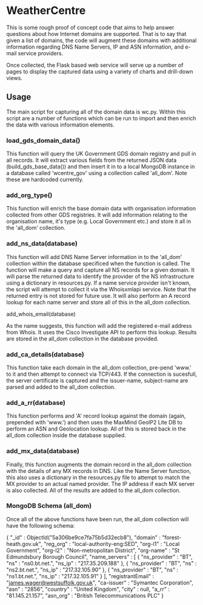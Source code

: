 # WeatherCentre

This is some rough proof of concept code that aims to help answer questions about how Internet domains are supported. That is to say that given a list of domains, the code will augment these domains with additional information regarding DNS Name Servers, IP and ASN information, and e-mail service providers.

Once collected, the Flask based web service will serve up a number of pages to display the captured data using a variety of charts and drill-down views.
## Usage

The main script for capturing all of the domain data is wc.py. Within this script are a number of functions which can be run to import and then enrich the data with various information elements.

### load_gds_domain_data()

This function will query the UK Government GDS domain registry and pull in all records. It will extract various fields from the returned JSON data (build_gds_base_data()) and then insert it in to a local MongoDB instance in a database called 'wcentre_gov' using a collection called 'all_dom'. Note these are hardcoded currently.

### add_org_type()

This function will enrich the base domain data with organisation information collected from other GDS registries. It will add information relating to the organisation name, it's type (e.g. Local Government etc.) and store it all in the 'all_dom' collection.

### add_ns_data(database)

This function will add DNS Name Server information in to the 'all_dom' collection within the database specificed when the function is called. The function will make a query and capture all NS records for a given domain. It will parse the returned data to identify the provider of the NS infrastructure using a dictionary in resources.py. If a name service provider isn't known, the script will attempt to collect it via the Whoisxmlapi service. Note that the returned entry is not stored for future use. It will also perform an A record lookup for each name server and store all of this in the all_dom collection.

add_whois_email(database)

As the name suggests, this function will add the registered e-mail address from Whois. It uses the Cisco Investigate API to perform this lookup. Results are stored in the all_dom collection in the database provided. 

### add_ca_details(database)

This function take each domain in the all_dom collection, pre-pend 'www.' to it and then attempt to connect via TCP/443. If the connection is sucesfull, the server certificate is captured and the issuer-name, subject-name are parsed and added to the all_dom collection. 

### add_a_rr(database)

This function performs and 'A' record lookup against the domain (again, prepended with 'www.') and then uses the MaxMind GeoIP2 Lite DB to perform an ASN and Geolocation lookup. All of this is stored back in the all_dom collection inside the database supplied. 

### add_mx_data(database)

Finally, this function augments the domain record in the all_dom collection with the details of any MX records in DNS. Like the Name Server function, this also uses a dictionary in the resources.py file to attempt to match the MX provider to an actual named provider. The IP address if each MX server is also collected. All of the results are added to the all_dom collection. 

### MongoDB Schema (all_dom)

Once all of the above functions have been run, the all_dom collection will have the following schema:

{
    "_id" : ObjectId("5a306be9ce7fa75b5d32ecb8"),
    "domain" : "forest-heath.gov.uk",
    "reg_org" : "local-authority-eng:SED",
    "org-l1" : "Local Government",
    "org-l2" : "Non-metropolitan District",
    "org-name" : "St Edmundsbury Borough Council",
    "name_servers" : [ 
        {
            "ns_provider" : "BT",
            "ns" : "ns0.bt.net.",
            "ns_ip" : "217.35.209.188"
        }, 
        {
            "ns_provider" : "BT",
            "ns" : "ns2.bt.net.",
            "ns_ip" : "217.32.105.90"
        }, 
        {
            "ns_provider" : "BT",
            "ns" : "ns1.bt.net.",
            "ns_ip" : "217.32.105.91"
        }
    ],
    "registrantEmail" : "james.wager@westsuffolk.gov.uk",
    "ca-issuer" : "Symantec Corporation",
    "asn" : "2856",
    "country" : "United Kingdom",
    "city" : null,
    "a_rr" : "81.145.21.157",
    "asn_org" : "British Telecommunications PLC"
}
